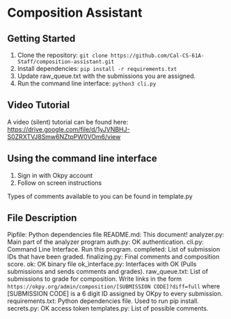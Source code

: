 # Composition Assistant

## Getting Started
1. Clone the repository: `git clone https://github.com/Cal-CS-61A-Staff/composition-assistant.git`
2. Install dependencies: `pip install -r requirements.txt`
3. Update raw_queue.txt with the submissions you are assigned.
3. Run the command line interface: `python3 cli.py`

## Video Tutorial
A video (silent) tutorial can be found here: https://drive.google.com/file/d/1yJVNBHJ-S0ZRXTVJ8Smw6NZtpPW0VOm6/view

## Using the command line interface
1. Sign in with Okpy account
2. Follow on screen instructions

Types of comments available to you can be found in template.py

## File Description
Pipfile: Python dependencies file
README.md: This document!
analyzer.py: Main part of the analyzer program
auth.py: OK authentication.
cli.py: Command Line Interface. Run this program.
completed: List of submission IDs that have been graded.
finalizing.py: Final comments and composition score.
ok: OK binary file
ok_interface.py: Interfaces with OK (Pulls submissions and sends comments and grades).
raw_queue.txt: List of submissions to grade for composition. Write links in the form `https://okpy.org/admin/composition/[SUBMISSION CODE]?diff=full` where [SUBMISSION CODE] is a 6 digit ID assigned by OKpy to every submission.
requirements.txt: Python dependencies file. Used to run pip install.
secrets.py: OK access token
templates.py: List of possible comments.
